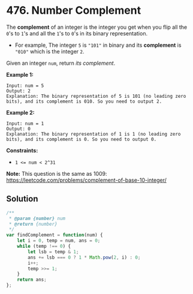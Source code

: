 # 476. Number Complement

The **complement** of an integer is the integer you get when you flip all the `0`'s to `1`'s and all the `1`'s to `0`'s in its binary representation.

- For example, The integer `5` is `"101"` in binary and its **complement** is `"010"` which is the integer `2`.

Given an integer `num`, return *its complement*.

 

**Example 1:**

```
Input: num = 5
Output: 2
Explanation: The binary representation of 5 is 101 (no leading zero bits), and its complement is 010. So you need to output 2.
```

**Example 2:**

```
Input: num = 1
Output: 0
Explanation: The binary representation of 1 is 1 (no leading zero bits), and its complement is 0. So you need to output 0.
```

 

**Constraints:**

- `1 <= num < 2^31`

 

**Note:** This question is the same as 1009: https://leetcode.com/problems/complement-of-base-10-integer/

## Solution

```js
/**
 * @param {number} num
 * @return {number}
 */
var findComplement = function(num) {
    let i = 0, temp = num, ans = 0;
    while (temp !== 0) {
        let lsb = temp & 1;
        ans += lsb === 0 ? 1 * Math.pow(2, i) : 0;
        i++;
        temp >>= 1;
    }
    return ans;
};
```

